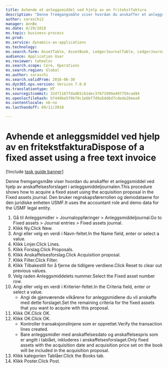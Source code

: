 ```yaml
--- 
title: Avhende et anleggsmiddel ved hjelp av en fritekstfaktura
description: "Denne fremgangsmåte viser hvordan du anskaffer et anleggsmiddel ved hjelp av anskaffelsesforslaget i anleggsmiddeljournalen."
author: saraschi2
manager: AnnBe
ms.date: 8/29/2018
ms.topic: business-process
ms.prod: 
ms.service: dynamics-ax-applications
ms.technology: 
ms.search.form: AssetTable, AssetBook, LedgerJournalTable, LedgerJournalTransAsset, SysQueryForm
audience: Application User
ms.reviewer: twheeloc
ms.search.scope: Core, Operations
ms.search.region: Global
ms.author: saraschi
ms.search.validFrom: 2016-06-30
ms.dyn365.ops.version: Version 7.0.0
ms.translationtype: HT
ms.sourcegitcommit: 32d71167fdad65cb1dec37671999a497759ca484
ms.openlocfilehash: bf449be5f9b79c1e6bf7d9a5dd6d7cdede20eea9
ms.contentlocale: nb-no
ms.lasthandoff: 09/11/2018

---
```

# <a name="dispose-of-a-fixed-asset-using-a-free-text-invoice"></a><span data-ttu-id="d1553-103">Avhende et anleggsmiddel ved hjelp av en fritekstfaktura</span><span class="sxs-lookup"><span data-stu-id="d1553-103">Dispose of a fixed asset using a free text invoice</span></span>

[!include [task guide banner](../../includes/task-guide-banner.md)]

<span data-ttu-id="d1553-104">Denne fremgangsmåte viser hvordan du anskaffer et anleggsmiddel ved hjelp av anskaffelsesforslaget i anleggsmiddeljournalen.</span><span class="sxs-lookup"><span data-stu-id="d1553-104">This procedure shows how to acquire a fixed asset using the acquisition proposal in the Fixed assets journal.</span></span> <span data-ttu-id="d1553-105">Den bruker regnskapsførerrollen og demodataene for den juridiske enheten USMF.</span><span class="sxs-lookup"><span data-stu-id="d1553-105">It uses the accountant role and demo data for the USMF legal entity.</span></span>

1. <span data-ttu-id="d1553-106">Gå til Anleggsmidler > Journaloppføringer > Anleggsmiddeljournal.</span><span class="sxs-lookup"><span data-stu-id="d1553-106">Go to Fixed assets > Journal entries > Fixed assets journal.</span></span>
2. <span data-ttu-id="d1553-107">Klikk Ny.</span><span class="sxs-lookup"><span data-stu-id="d1553-107">Click New.</span></span>
3. <span data-ttu-id="d1553-108">Angi eller velg en verdi i Navn-feltet.</span><span class="sxs-lookup"><span data-stu-id="d1553-108">In the Name field, enter or select a value.</span></span>
4. <span data-ttu-id="d1553-109">Klikk Linjer.</span><span class="sxs-lookup"><span data-stu-id="d1553-109">Click Lines.</span></span>
5. <span data-ttu-id="d1553-110">Klikk Forslag.</span><span class="sxs-lookup"><span data-stu-id="d1553-110">Click Proposals.</span></span>
6. <span data-ttu-id="d1553-111">Klikk Anskaffelsesforslag.</span><span class="sxs-lookup"><span data-stu-id="d1553-111">Click Acquisition proposal.</span></span>
7. <span data-ttu-id="d1553-112">Klikk Filter.</span><span class="sxs-lookup"><span data-stu-id="d1553-112">Click Filter.</span></span>
8. <span data-ttu-id="d1553-113">Klikk Tilbakestill for å fjerne de tidligere verdiene.</span><span class="sxs-lookup"><span data-stu-id="d1553-113">Click Reset to clear out previous values.</span></span>
9. <span data-ttu-id="d1553-114">Velg raden Anleggsmiddelets nummer.</span><span class="sxs-lookup"><span data-stu-id="d1553-114">Select the Fixed asset number row.</span></span>
10. <span data-ttu-id="d1553-115">Angi eller velg en verdi i Kriterier-feltet.</span><span class="sxs-lookup"><span data-stu-id="d1553-115">In the Criteria field, enter or select a value.</span></span>
    * <span data-ttu-id="d1553-116">Angi de gjenværende vilkårene for anleggsmidlene du vil anskaffe med dette forslaget.</span><span class="sxs-lookup"><span data-stu-id="d1553-116">Set the remaining criteria for the fixed assets that you want to acquire with this proposal.</span></span>  
11. <span data-ttu-id="d1553-117">Klikk OK.</span><span class="sxs-lookup"><span data-stu-id="d1553-117">Click OK.</span></span>
12. <span data-ttu-id="d1553-118">Klikk OK.</span><span class="sxs-lookup"><span data-stu-id="d1553-118">Click OK.</span></span>
    * <span data-ttu-id="d1553-119">Kontroller transaksjonslinjene som er opprettet.</span><span class="sxs-lookup"><span data-stu-id="d1553-119">Verify the transaction lines created.</span></span>  
    * <span data-ttu-id="d1553-120">Bare anleggsmidler med anskaffelsesdato og anskaffelsespris som er angitt i tablået, inkluderes i anskaffelsesforslaget.</span><span class="sxs-lookup"><span data-stu-id="d1553-120">Only fixed assets with the acquisition date and acquisition price set on the book will be included in the acquisition proposal.</span></span>  
13. <span data-ttu-id="d1553-121">Klikk kategorien Tablåer.</span><span class="sxs-lookup"><span data-stu-id="d1553-121">Click the Books tab.</span></span>
14. <span data-ttu-id="d1553-122">Klikk Poster.</span><span class="sxs-lookup"><span data-stu-id="d1553-122">Click Post.</span></span>



